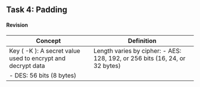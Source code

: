 ## Task 4: Padding

#### Revision
| Concept | Definition |
| ------- | ---------- |
| Key ( -K ): A secret value used to encrypt and decrypt data | Length varies by cipher: - AES: 128, 192, or 256 bits (16, 24, or 32 bytes)
- DES: 56 bits (8 bytes) |
